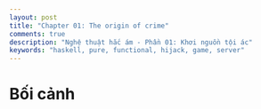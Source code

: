 ```yaml
---
layout: post
title: "Chapter 01: The origin of crime"
comments: true
description: "Nghệ thuật hắc ám - Phần 01: Khơi nguồn tội ác"
keywords: "haskell, pure, functional, hijack, game, server"
---
```



# Bối cảnh

